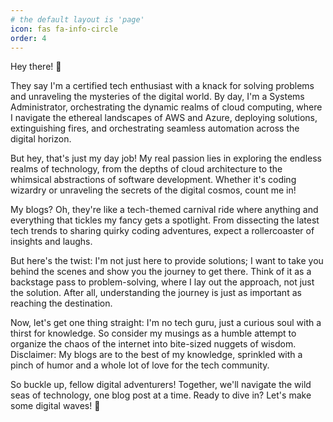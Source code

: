 ```yaml
---
# the default layout is 'page'
icon: fas fa-info-circle
order: 4
---
```


Hey there! 👋

They say I'm a certified tech enthusiast with a knack for solving problems and unraveling the mysteries of the digital world. By day, I'm a Systems Administrator, orchestrating the dynamic realms of cloud computing, where I navigate the ethereal landscapes of AWS and Azure, deploying solutions, extinguishing fires, and orchestrating seamless automation across the digital horizon.

But hey, that's just my day job! My real passion lies in exploring the endless realms of technology, from the depths of cloud architecture to the whimsical abstractions of software development. Whether it's coding wizardry or unraveling the secrets of the digital cosmos, count me in!

My blogs? Oh, they're like a tech-themed carnival ride where anything and everything that tickles my fancy gets a spotlight. From dissecting the latest tech trends to sharing quirky coding adventures, expect a rollercoaster of insights and laughs.

But here's the twist: I'm not just here to provide solutions; I want to take you behind the scenes and show you the journey to get there. Think of it as a backstage pass to problem-solving, where I lay out the approach, not just the solution. After all, understanding the journey is just as important as reaching the destination.

Now, let's get one thing straight: I'm no tech guru, just a curious soul with a thirst for knowledge. So consider my musings as a humble attempt to organize the chaos of the internet into bite-sized nuggets of wisdom. Disclaimer: My blogs are to the best of my knowledge, sprinkled with a pinch of humor and a whole lot of love for the tech community.

So buckle up, fellow digital adventurers! Together, we'll navigate the wild seas of technology, one blog post at a time. Ready to dive in? Let's make some digital waves! 🚀
